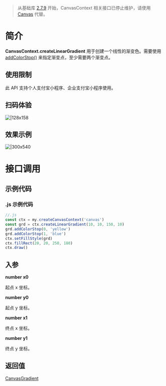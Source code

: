 > 从基础库 [2.7.9](https://opendocs.alipay.com/mini/framework/lib-upgrade-v2) 开始，CanvasContext 相关接口已停止维护，请使用 [Canvas](https://opendocs.alipay.com/mini/01vzqv) 代替。


# 简介
**CanvasContext.createLinearGradient** 用于创建一个线性的渐变色。需要使用 [addColorStop()](https://opendocs.alipay.com/mini/api/addColorStop) 来指定渐变点，至少需要两个渐变点。

## 使用限制
此 API 支持个人支付宝小程序、企业支付宝小程序使用。

## 扫码体验
![|128x158](https://cdn.nlark.com/yuque/0/2021/png/179989/1626499387407-6b9d016f-47a6-4e99-aae0-c91eeb362d8c.png#align=left&display=inline&height=158&margin=%5Bobject%20Object%5D&name=1.png&originHeight=158&originWidth=128&size=17896&status=done&style=stroke&width=128)

## 效果示例
![|300x540](https://cdn.nlark.com/yuque/0/2021/gif/179989/1626499393511-836ad06e-bafb-47f2-91db-7cec1997da7c.gif#align=left&display=inline&height=540&margin=%5Bobject%20Object%5D&name=2.gif&originHeight=540&originWidth=300&size=1429075&status=done&style=stroke&width=300)

# 接口调用

## 示例代码

### .js 示例代码
```javascript
//.js
const ctx = my.createCanvasContext('canvas')
const grd = ctx.createLinearGradient(10, 10, 150, 10)
grd.addColorStop(0, 'yellow')
grd.addColorStop(1, 'blue')
ctx.setFillStyle(grd)
ctx.fillRect(20, 20, 250, 180)
ctx.draw()
```

## 入参
**number x0**

起点 x 坐标。

**number y0**

起点 y 坐标。

**number x1**

终点 x 坐标。

**number y1**

终点 y 坐标。

## 返回值
[CanvasGradient](https://opendocs.alipay.com/mini/api/CanvasGradient)
